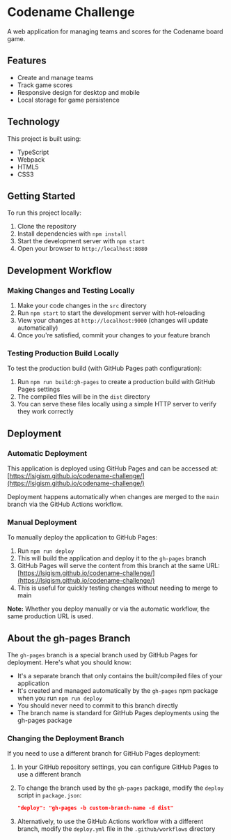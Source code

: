 # Codename Challenge

A web application for managing teams and scores for the Codename board game.

## Features

- Create and manage teams
- Track game scores
- Responsive design for desktop and mobile
- Local storage for game persistence

## Technology

This project is built using:
- TypeScript
- Webpack
- HTML5
- CSS3

## Getting Started

To run this project locally:

1. Clone the repository
2. Install dependencies with `npm install`
3. Start the development server with `npm start`
4. Open your browser to `http://localhost:8080`

## Development Workflow

### Making Changes and Testing Locally

1. Make your code changes in the `src` directory
2. Run `npm start` to start the development server with hot-reloading
3. View your changes at `http://localhost:9000` (changes will update automatically)
4. Once you're satisfied, commit your changes to your feature branch

### Testing Production Build Locally

To test the production build (with GitHub Pages path configuration):

1. Run `npm run build:gh-pages` to create a production build with GitHub Pages settings
2. The compiled files will be in the `dist` directory
3. You can serve these files locally using a simple HTTP server to verify they work correctly

## Deployment

### Automatic Deployment

This application is deployed using GitHub Pages and can be accessed at:
[https://lsigism.github.io/codename-challenge/](https://lsigism.github.io/codename-challenge/)

Deployment happens automatically when changes are merged to the `main` branch via the GitHub Actions workflow.

### Manual Deployment

To manually deploy the application to GitHub Pages:

1. Run `npm run deploy`
2. This will build the application and deploy it to the `gh-pages` branch
3. GitHub Pages will serve the content from this branch at the same URL: [https://lsigism.github.io/codename-challenge/](https://lsigism.github.io/codename-challenge/)
4. This is useful for quickly testing changes without needing to merge to main

**Note:** Whether you deploy manually or via the automatic workflow, the same production URL is used.

## About the gh-pages Branch

The `gh-pages` branch is a special branch used by GitHub Pages for deployment. Here's what you should know:

- It's a separate branch that only contains the built/compiled files of your application
- It's created and managed automatically by the `gh-pages` npm package when you run `npm run deploy`
- You should never need to commit to this branch directly
- The branch name is standard for GitHub Pages deployments using the gh-pages package

### Changing the Deployment Branch

If you need to use a different branch for GitHub Pages deployment:

1. In your GitHub repository settings, you can configure GitHub Pages to use a different branch
2. To change the branch used by the `gh-pages` package, modify the `deploy` script in `package.json`:

   ```json
   "deploy": "gh-pages -b custom-branch-name -d dist"
   ```

3. Alternatively, to use the GitHub Actions workflow with a different branch, modify the `deploy.yml` file in the `.github/workflows` directory

